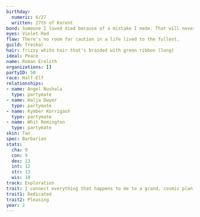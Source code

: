 ```yaml
---
birthday:
  numeric: 6/27
  written: 27th of Korent
bond: Someone I loved died because of a mistake I made. That will never happen again.
eyes: Violet Red
flaw: There's no room for caution in a life lived to the fullest.
guild: Treskal
hair: frizzy white hair that's braided with green ribbon (long)
ideal: Peace
name: Roman Erolith
organizations: []
partyID: 50
race: Half-Elf
relationships:
- name: Angel Nushala
  type: partymate
- name: Halja Dwyer
  type: partymate
- name: Kymber Korrigash
  type: partymate
- name: Whit Remington
  type: partymate
skin: Tan
spec: Barbarian
stats:
  cha: 9
  con: 9
  dex: 13
  int: 12
  str: 13
  wis: 10
track: Exploration
trait: I connect everything that happens to me to a grand, cosmic plan.
trait1: Dedicated
trait2: Pleasing
year: 2
---
```

